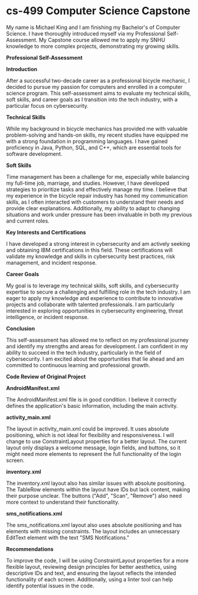 # cs-499 Computer Science Capstone
My name is Michael King and I am finishing my Bachelor's of Computer Science. I have thoroughly introduced myself via my Professional Self-Assessment. My Capstone course allowed me to apply my SNHU knowledge to more complex projects, demonstrating my growing skills.

**Professional Self-Assessment**

**Introduction**

After a successful two-decade career as a professional bicycle mechanic, I decided to pursue my passion for computers and enrolled in a computer science program. This self-assessment aims to evaluate my technical skills, soft skills, and career goals as I transition into the tech industry, with a particular focus on cybersecurity.

**Technical Skills**

While my background in bicycle mechanics has provided me with valuable problem-solving and hands-on skills, my recent studies have equipped me with a strong foundation in programming languages. I have gained proficiency in Java, Python, SQL, and C++, which are essential tools for software development.

**Soft Skills**

Time management has been a challenge for me, especially while balancing my full-time job, marriage, and studies. However, I have developed strategies to prioritize tasks and effectively manage my time. I believe that my experience in the bicycle repair industry has honed my communication skills, as I often interacted with customers to understand their needs and provide clear explanations. Additionally, my ability to adapt to changing situations and work under pressure has been invaluable in both my previous and current roles.

**Key Interests and Certifications**

I have developed a strong interest in cybersecurity and am actively seeking and obtaining IBM certifications in this field. These certifications will validate my knowledge and skills in cybersecurity best practices, risk management, and incident response.

**Career Goals**

My goal is to leverage my technical skills, soft skills, and cybersecurity expertise to secure a challenging and fulfilling role in the tech industry. I am eager to apply my knowledge and experience to contribute to innovative projects and collaborate with talented professionals. I am particularly interested in exploring opportunities in cybersecurity engineering, threat intelligence, or incident response.

**Conclusion**

This self-assessment has allowed me to reflect on my professional journey and identify my strengths and areas for development. I am confident in my ability to succeed in the tech industry, particularly in the field of cybersecurity. I am excited about the opportunities that lie ahead and am committed to continuous learning and professional growth.

**Code Review of Original Project**

**AndroidManifest.xml**

The AndroidManifest.xml file is in good condition. I believe it correctly defines the application's basic information, including the main activity.

**activity_main.xml**

The layout in activity_main.xml could be improved. It uses absolute positioning, which is not ideal for flexibility and responsiveness. I will change to use ConstraintLayout properties for a better layout. The current layout only displays a welcome message, login fields, and buttons, so it might need more elements to represent the full functionality of the login screen.

**inventory.xml**

The inventory.xml layout also has similar issues with absolute positioning. The TableRow elements within the layout have IDs but lack content, making their purpose unclear. The buttons ("Add", "Scan", "Remove") also need more context to understand their functionality.

**sms_notifications.xml**

The sms_notifications.xml layout also uses absolute positioning and has elements with missing constraints. The layout includes an unnecessary EditText element with the text "SMS Notifications."

**Recommendations**

To improve the code, I will be using ConstraintLayout properties for a more flexible layout, reviewing design principles for better aesthetics, using descriptive IDs and text, and ensuring the layout reflects the intended functionality of each screen. Additionally, using a linter tool can help identify potential issues in the code.

